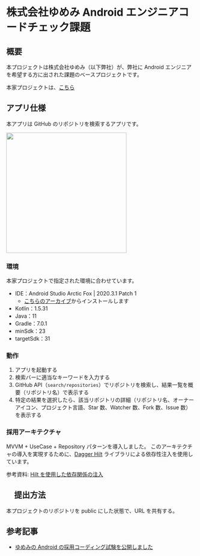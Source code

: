 # 株式会社ゆめみ Android エンジニアコードチェック課題

## 概要

本プロジェクトは株式会社ゆめみ（以下弊社）が、弊社に Android エンジニアを希望する方に出された課題のベースプロジェクトです。

本家プロジェクトは、[こちら](https://github.com/yumemi-inc/android-engineer-codecheck)

## アプリ仕様

本アプリは GitHub のリポジトリを検索するアプリです。

<img src="docs/app.gif" width="320">

### 環境

本家プロジェクトで指定された環境に合わせています。

- IDE：Android Studio Arctic Fox | 2020.3.1 Patch 1
    - [こちらのアーカイブ](https://developer.android.com/studio/archive)からインストールします
- Kotlin：1.5.31
- Java：11
- Gradle：7.0.1
- minSdk：23
- targetSdk：31

### 動作

1. アプリを起動する
2. 検索バーに適当なキーワードを入力する
3. GitHub API（`search/repositories`）でリポジトリを検索し、結果一覧を概要（リポジトリ名）で表示する
4. 特定の結果を選択したら、該当リポジトリの詳細（リポジトリ名、オーナーアイコン、プロジェクト言語、Star 数、Watcher 数、Fork 数、Issue 数）を表示する

### 採用アーキテクチャ

MVVM + UseCase + Repository パターンを導入しました。
このアーキテクチャの導入を実現するために、[Dagger Hilt](https://dagger.dev/hilt/) ライブラリによる依存性注入を使用しています。

参考資料: [Hilt を使用した依存関係の注入](https://developer.android.com/training/dependency-injection/hilt-android)

## 　提出方法

本プロジェクトのリポジトリを public にした状態で、URL を共有する。

## 参考記事

- [ゆめみの Android の採用コーディング試験を公開しました](https://qiita.com/blendthink/items/aa70b8b3106fb4e3555f)
